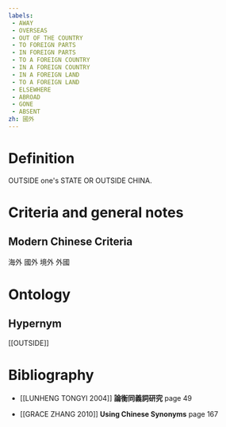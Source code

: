 ```yaml
---
labels: 
 - AWAY
 - OVERSEAS
 - OUT OF THE COUNTRY
 - TO FOREIGN PARTS
 - IN FOREIGN PARTS
 - TO A FOREIGN COUNTRY
 - IN A FOREIGN COUNTRY
 - IN A FOREIGN LAND
 - TO A FOREIGN LAND
 - ELSEWHERE
 - ABROAD
 - GONE
 - ABSENT
zh: 國外
---
```


# Definition
OUTSIDE one's STATE OR OUTSIDE CHINA.
# Criteria and general notes
## Modern Chinese Criteria
海外
國外
境外
外國
# Ontology

## Hypernym
[[OUTSIDE]]
# Bibliography
- [[LUNHENG TONGYI 2004]]
**論衡同義詞研究** page 49

- [[GRACE ZHANG 2010]]
**Using Chinese Synonyms** page 167

